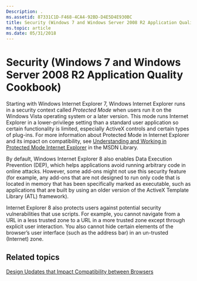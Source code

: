 ```yaml
---
Description: .
ms.assetid: 87331C1D-F468-4CA4-92BD-D4E5D4E930BC
title: Security (Windows 7 and Windows Server 2008 R2 Application Quality Cookbook)
ms.topic: article
ms.date: 05/31/2018
---
```


# Security (Windows 7 and Windows Server 2008 R2 Application Quality Cookbook)

Starting with Windows Internet Explorer 7, Windows Internet Explorer runs in a security context called *Protected Mode* when users run it on the Windows Vista operating system or a later version. This mode runs Internet Explorer in a lower-privilege setting than a standard user application so certain functionality is limited, especially ActiveX controls and certain types of plug-ins. For more information about Protected Mode in Internet Explorer and its impact on compatibility, see [Understanding and Working in Protected Mode Internet Explorer](/previous-versions/windows/internet-explorer/ie-developer/) in the MSDN Library.

By default, Windows Internet Explorer 8 also enables Data Execution Prevention (DEP), which helps applications avoid running arbitrary code in online attacks. However, some add-ons might not use this security feature (for example, any add-ons that are not designed to run only code that is located in memory that has been specifically marked as executable, such as applications that are built by using an older version of the ActiveX Template Library (ATL) framework).

Internet Explorer 8 also protects users against potential security vulnerabilities that use scripts. For example, you cannot navigate from a URL in a less trusted zone to a URL in a more trusted zone except through explicit user interaction. You also cannot hide certain elements of the browser’s user interface (such as the address bar) in an un-trusted (Internet) zone.

## Related topics

<dl> <dt>

[Design Updates that Impact Compatibility between Browsers](design-updates-that-impact-compatibility-between-browsers.md)
</dt> </dl>

 

 
